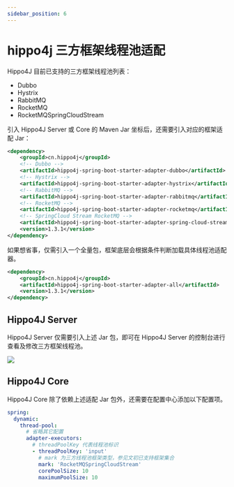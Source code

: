 ```yaml
---
sidebar_position: 6
---
```


# hippo4j 三方框架线程池适配

Hippo4J 目前已支持的三方框架线程池列表：

- Dubbo
- Hystrix
- RabbitMQ
- RocketMQ
- RocketMQSpringCloudStream

引入 Hippo4J Server 或 Core 的 Maven Jar 坐标后，还需要引入对应的框架适配 Jar：

```xml
<dependency>
    <groupId>cn.hippo4j</groupId>
    <!-- Dubbo -->
    <artifactId>hippo4j-spring-boot-starter-adapter-dubbo</artifactId>
    <!-- Hystrix -->
    <artifactId>hippo4j-spring-boot-starter-adapter-hystrix</artifactId>
    <!-- RabbitMQ -->
    <artifactId>hippo4j-spring-boot-starter-adapter-rabbitmq</artifactId>
    <!-- RocketMQ -->
    <artifactId>hippo4j-spring-boot-starter-adapter-rocketmq</artifactId>
    <!-- SpringCloud Stream RocketMQ -->
    <artifactId>hippo4j-spring-boot-starter-adapter-spring-cloud-stream-rocketmq</artifactId>
    <version>1.3.1</version>
</dependency>
```

如果想省事，仅需引入一个全量包，框架底层会根据条件判断加载具体线程池适配器。

```xml
<dependency>
    <groupId>cn.hippo4j</groupId>
    <artifactId>hippo4j-spring-boot-starter-adapter-all</artifactId>
    <version>1.3.1</version>
</dependency>
```

## Hippo4J Server

Hippo4J Server 仅需要引入上述 Jar 包，即可在 Hippo4J Server 的控制台进行查看及修改三方框架线程池。

![](https://images-machen.oss-cn-beijing.aliyuncs.com/image-20220531194810047.png)

## Hippo4J Core

Hippo4J Core 除了依赖上述适配 Jar 包外，还需要在配置中心添加以下配置项。

```yaml
spring:
  dynamic:
    thread-pool:
      # 省略其它配置
      adapter-executors:
        # threadPoolKey 代表线程池标识
        - threadPoolKey: 'input'
          # mark 为三方线程池框架类型，参见文初已支持框架集合
          mark: 'RocketMQSpringCloudStream'
          corePoolSize: 10
          maximumPoolSize: 10
```
